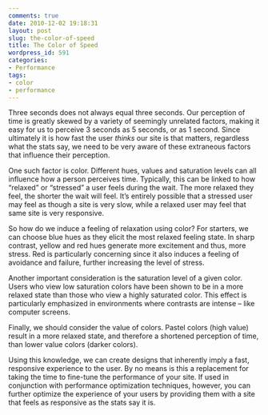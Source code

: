 ```yaml
---
comments: true
date: 2010-12-02 19:18:31
layout: post
slug: the-color-of-speed
title: The Color of Speed
wordpress_id: 591
categories:
- Performance
tags:
- color
- performance
---
```


Three seconds does not always equal three seconds. Our perception of time is greatly skewed by a variety of seemingly unrelated factors, making it easy for us to perceive 3 seconds as 5 seconds, or as 1 second. Since ultimately it is how fast the user _thinks_ our site is that matters, regardless what the stats say, we need to be very aware of these extraneous factors that influence their perception.

One such factor is color. Different hues, values and saturation levels can all influence how a person perceives time. Typically, this can be linked to how “relaxed” or “stressed” a user feels during the wait. The more relaxed they feel, the shorter the wait will feel. It’s entirely possible that a stressed user may feel as though a site is very slow, while a relaxed user may feel that same site is very responsive.

So how do we induce a feeling of relaxation using color? For starters, we can choose blue hues as they elicit the most relaxed feeling state. In sharp contrast, yellow and red hues generate more excitement and thus, more stress. Red is particularly concerning since it also induces a feeling of avoidance and failure, further increasing the level of stress.

Another important consideration is the saturation level of a given color. Users who view low saturation colors have been shown to be in a more relaxed state than those who view a highly saturated color. This effect is particularly emphasized in environments where contrasts are intense – like computer screens.

Finally, we should consider the value of colors. Pastel colors (high value) result in a more relaxed state, and therefore a shortened perception of time, than lower value colors (darker colors).

Using this knowledge, we can create designs that inherently imply a fast, responsive experience to the user. By no means is this a replacement for taking the time to fine-tune the performance of your site. If used in conjunction with performance optimization techniques, however, you can further optimize the experience of your users by providing them with a site that feels as responsive as the stats say it is.
